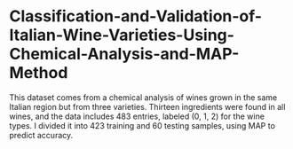 # Classification-and-Validation-of-Italian-Wine-Varieties-Using-Chemical-Analysis-and-MAP-Method
This dataset comes from a chemical analysis of wines grown in the same Italian region but from three varieties. Thirteen ingredients were found in all wines, and the data includes 483 entries, labeled (0, 1, 2) for the wine types. I divided it into 423 training and 60 testing samples, using MAP to predict accuracy.
